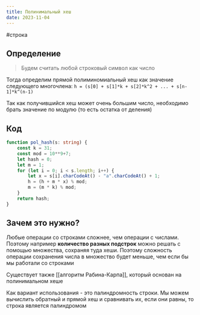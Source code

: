```yaml
---
title: Полинимальный хеш
date: 2023-11-04
---
```

#строка 

## Определение
> Будем считать любой строковый символ как число

Тогда определим прямой полиминомиальный хеш как значение следующего многочлена: `h = (s[0] + s[1]*k + s[2]*k^2 + ... + s[n-1]*k^(n-1)`

Так как получившийся хеш может очень большим число, необходимо брать значение по модулю (то есть остатка от деления)

## Код
```ts
function pol_hash(s: string) {
	const k = 31;
	const mod = 10**9+7;
	let hash = 0;
	let m = 1;
	for (let i = 0; i < s.length; i++) {
		let x = s[i].charCodeAt() - "a".charCodeAt() + 1;
		h = (h + m * x) % mod;
		m = (m * k) % mod;
	}
	return hash;
}
```

## Зачем это нужно?
Любые операции со строками сложнее, чем операции с числами. Поэтому например **количество разных подстрок** можно решать с помощью множества, сохраняя туда хеши. Поэтому сложность операции сохранения числа в множество будет меньше, чем если бы мы работали со строками

Существует также [[алгоритм Рабина-Карпа]], который основан на полинимальном хеше

Как вариант использования - это палиндромность строки. Мы можем вычислить обратный и прямой хеш и сравнивать их, если они равны, то строка является палиндромом